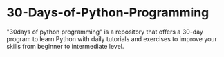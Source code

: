 # 30-Days-of-Python-Programming
"30days of python programming" is a repository that offers a 30-day program to learn Python with daily tutorials and exercises to improve your skills from beginner to intermediate level.
